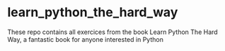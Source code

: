 # learn_python_the_hard_way
These repo contains all exercices from the book Learn Python The Hard Way, a fantastic book for anyone interested in Python

